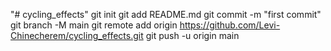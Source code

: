 "# cycling_effects"  git init git add README.md git commit -m "first commit" git branch -M main git remote add origin https://github.com/Levi-Chinecherem/cycling_effects.git git push -u origin main

